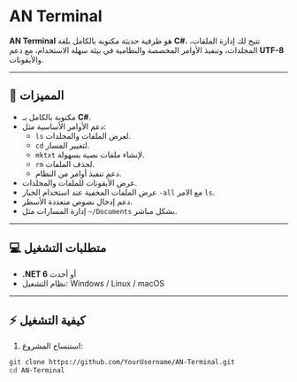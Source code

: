 # AN Terminal

**AN Terminal** هو طرفية حديثة مكتوبة بالكامل بلغة **C#**، تتيح لك إدارة الملفات، المجلدات، وتنفيذ الأوامر المخصصة والنظامية في بيئة سهلة الاستخدام، مع دعم **UTF-8** والأيقونات.

---

## 🚀 المميزات

- مكتوبة بالكامل بـ **C#**.
- دعم الأوامر الأساسية مثل:
  - `ls` لعرض الملفات والمجلدات.
  - `cd` لتغيير المسار.
  - `mktxt` لإنشاء ملفات نصية بسهولة.
  - `rm` لحذف الملفات.
  - دعم تنفيذ أوامر من النظام.
- عرض الأيقونات للملفات والمجلدات.  
- عرض الملفات المخفية عند استخدام الخيار `-all` مع الامر `ls`.  
- دعم إدخال نصوص متعددة الأسطر.  
- إدارة المسارات مثل `~/Documents` بشكل مباشر.  

---

## 💻 متطلبات التشغيل

- **.NET 6** أو أحدث  
- نظام التشغيل: Windows / Linux / macOS  

---

## ⚡ كيفية التشغيل

1. استنساخ المشروع:
```bash
git clone https://github.com/YourUsername/AN-Terminal.git
cd AN-Terminal
